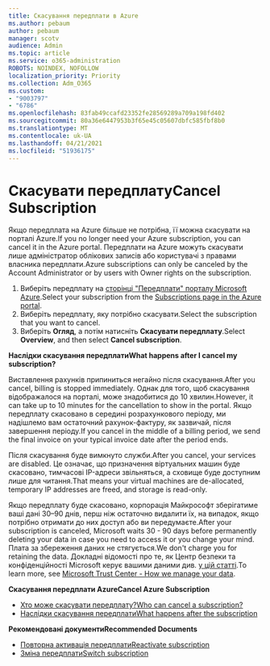 ```yaml
---
title: Скасування передплати в Azure
ms.author: pebaum
author: pebaum
manager: scotv
audience: Admin
ms.topic: article
ms.service: o365-administration
ROBOTS: NOINDEX, NOFOLLOW
localization_priority: Priority
ms.collection: Adm_O365
ms.custom:
- "9003797"
- "6786"
ms.openlocfilehash: 83fab49ccafd23352fe28569289a709a198fd402
ms.sourcegitcommit: 80a36e6447953b3f65e45c05607dbfc585fbf8b0
ms.translationtype: MT
ms.contentlocale: uk-UA
ms.lasthandoff: 04/21/2021
ms.locfileid: "51936175"
---
```

# <a name="cancel-subscription"></a><span data-ttu-id="73b4c-102">Скасувати передплату</span><span class="sxs-lookup"><span data-stu-id="73b4c-102">Cancel Subscription</span></span>

<span data-ttu-id="73b4c-103">Якщо передплата на Azure більше не потрібна, її можна скасувати на порталі Azure.</span><span class="sxs-lookup"><span data-stu-id="73b4c-103">If you no longer need your Azure subscription, you can cancel it in the Azure portal.</span></span> <span data-ttu-id="73b4c-104">Передплати на Azure можуть скасувати лише адміністратор облікових записів або користувачі з правами власника передплати.</span><span class="sxs-lookup"><span data-stu-id="73b4c-104">Azure subscriptions can only be canceled by the Account Administrator or by users with Owner rights on the subscription.</span></span>

1. <span data-ttu-id="73b4c-105">Виберіть передплату на [сторінці "Передплати" порталу Microsoft Azure](https://portal.azure.com/#blade/Microsoft_Azure_Billing/SubscriptionsBlade).</span><span class="sxs-lookup"><span data-stu-id="73b4c-105">Select your subscription from the [Subscriptions page in the Azure portal](https://portal.azure.com/#blade/Microsoft_Azure_Billing/SubscriptionsBlade).</span></span>
2. <span data-ttu-id="73b4c-106">Виберіть передплату, яку потрібно скасувати.</span><span class="sxs-lookup"><span data-stu-id="73b4c-106">Select the subscription that you want to cancel.</span></span>
3. <span data-ttu-id="73b4c-107">Виберіть **Огляд**, а потім натисніть **Скасувати передплату**.</span><span class="sxs-lookup"><span data-stu-id="73b4c-107">Select **Overview**, and then select **Cancel subscription**.</span></span>

<span data-ttu-id="73b4c-108">**Наслідки скасування передплати**</span><span class="sxs-lookup"><span data-stu-id="73b4c-108">**What happens after I cancel my subscription?**</span></span>

<span data-ttu-id="73b4c-109">Виставлення рахунків припиниться негайно після скасування.</span><span class="sxs-lookup"><span data-stu-id="73b4c-109">After you cancel, billing is stopped immediately.</span></span> <span data-ttu-id="73b4c-110">Однак для того, щоб скасування відображалося на порталі, може знадобитися до 10 хвилин.</span><span class="sxs-lookup"><span data-stu-id="73b4c-110">However, it can take up to 10 minutes for the cancellation to show in the portal.</span></span> <span data-ttu-id="73b4c-111">Якщо передплату скасовано в середині розрахункового періоду, ми надішлемо вам остаточний рахунок-фактуру, як зазвичай, після завершення періоду.</span><span class="sxs-lookup"><span data-stu-id="73b4c-111">If you cancel in the middle of a billing period, we send the final invoice on your typical invoice date after the period ends.</span></span>

<span data-ttu-id="73b4c-112">Після скасування буде вимкнуто служби.</span><span class="sxs-lookup"><span data-stu-id="73b4c-112">After you cancel, your services are disabled.</span></span> <span data-ttu-id="73b4c-113">Це означає, що призначення віртуальних машин буде скасовано, тимчасові IP-адреси звільняться, а сховище буде доступним лише для читання.</span><span class="sxs-lookup"><span data-stu-id="73b4c-113">That means your virtual machines are de-allocated, temporary IP addresses are freed, and storage is read-only.</span></span>

<span data-ttu-id="73b4c-114">Якщо передплату буде скасовано, корпорація Майкрософт зберігатиме ваші дані 30–90 днів, перш ніж остаточно видалити їх, на випадок, якщо потрібно отримати до них доступ або ви передумаєте.</span><span class="sxs-lookup"><span data-stu-id="73b4c-114">After your subscription is canceled, Microsoft waits 30 - 90 days before permanently deleting your data in case you need to access it or you change your mind.</span></span> <span data-ttu-id="73b4c-115">Плата за збереження даних не стягується.</span><span class="sxs-lookup"><span data-stu-id="73b4c-115">We don't charge you for retaining the data.</span></span> <span data-ttu-id="73b4c-116">Докладні відомості про те, як Центр безпеки та конфіденційності Microsoft керує вашими даними див. [у цій статті](https://go.microsoft.com/fwLink/p/?LinkID=822930&clcid=0x409).</span><span class="sxs-lookup"><span data-stu-id="73b4c-116">To learn more, see [Microsoft Trust Center - How we manage your data](https://go.microsoft.com/fwLink/p/?LinkID=822930&clcid=0x409).</span></span>

<span data-ttu-id="73b4c-117">**Скасування передплати Azure**</span><span class="sxs-lookup"><span data-stu-id="73b4c-117">**Cancel Azure Subscription**</span></span>

- [<span data-ttu-id="73b4c-118">Хто може скасувати передплату?</span><span class="sxs-lookup"><span data-stu-id="73b4c-118">Who can cancel a subscription?</span></span>](https://docs.microsoft.com/azure/billing/billing-how-to-cancel-azure-subscription?WT.mc_id=Portal-Microsoft_Azure_Support#who-can-cancel-a-subscription)
- [<span data-ttu-id="73b4c-119">Наслідки скасування передплати</span><span class="sxs-lookup"><span data-stu-id="73b4c-119">What happens after the subscription</span></span>](https://docs.microsoft.com/azure/billing/billing-how-to-cancel-azure-subscription?WT.mc_id=Portal-Microsoft_Azure_Support#what-happens-after-i-cancel-my-subscription)

<span data-ttu-id="73b4c-120">**Рекомендовані документи**</span><span class="sxs-lookup"><span data-stu-id="73b4c-120">**Recommended Documents**</span></span>

- [<span data-ttu-id="73b4c-121">Повторна активація передплати</span><span class="sxs-lookup"><span data-stu-id="73b4c-121">Reactivate subscription</span></span>](https://docs.microsoft.com/azure/billing/billing-how-to-cancel-azure-subscription?WT.mc_id=Portal-Microsoft_Azure_Support#reactivate-subscription)
- [<span data-ttu-id="73b4c-122">Зміна передплати</span><span class="sxs-lookup"><span data-stu-id="73b4c-122">Switch subscription</span></span>](https://docs.microsoft.com/azure/billing/billing-how-to-switch-azure-offer?WT.mc_id=Portal-Microsoft_Azure_Support)